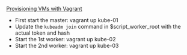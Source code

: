 [Provisioning VMs with Vagrant](https://schoolofdevops.github.io/ultimate-kubernetes-bootcamp/2_kube_cluster_vagrant/)

- First start the master: vagrant up kube-01
- Update the `kubeadm join` command in $script_worker_root with the actual token and hash
- Start the 1st worker: vagrant up kube-02
- Start the 2nd worker: vagrant up kube-03
